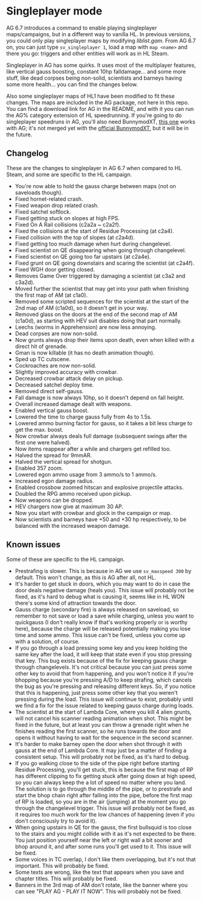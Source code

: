 # Singleplayer mode
AG 6.7 introduces a command to enable playing singleplayer maps/campaigns, but in a different way to vanilla HL.
In previous versions, you could only play singleplayer maps by modifying _liblist.gam_.
From AG 6.7 on, you can just type `sv_singleplayer 1`, load a map with `map <name>` and there you go: triggers and other entities will work as in HL Steam.

Singleplayer in AG has some quirks. It uses most of the multiplayer features, like vertical gauss boosting, constant 10hp falldamage...
and some more stuff, like dead corpses being non-solid, scientists and barneys having some more health... you can find the changes below.

Also some singleplayer maps of HL1 have been modified to fit these changes. The maps are included in the AG package,
not here in this repo. You can find a download link for AG in the README, and with it you can run the AG% category extension of HL speedrunning. If you're going to do singleplayer speedruns in AG, you'll also need BunnymodXT, [this one](https://drive.google.com/open?id=1fJTl5TG9H2pGBVdUs7lOFzkrwqQUcuO8) works with AG; it's not merged yet with the [official BunnymodXT](https://github.com/YaLTeR/BunnymodXT), but it will be in the future.

## Changelog
These are the changes to singleplayer in AG 6.7 when compared to HL Steam, and some are specific to the HL campaign.
- You're now able to hold the gauss charge between maps (not on saveloads though).
- Fixed hornet-related crash.
- Fixed weapon drop related crash.
- Fixed satchel softlock.
- Fixed getting stuck on slopes at high FPS.
- Fixed On A Rail collisions (c2a2a ~ c2a2f).
- Fixed the collisions at the start of Residue Processing (at c2a4).
- Fixed collision with the top of slopes (at c2a4d).
- Fixed getting too much damage when hurt during changelevel.
- Fixed scientist on QE disappearing when going through changelevel.
- Fixed scientist on QE going too far upstairs (at c2a4e).
- Fixed grunt on QE going downstairs and scaring the scientist (at c2a4f).
- Fixed WGH door getting closed.
- Removes Game Over triggered by damaging a scientist (at c3a2 and c3a2d).
- Moved further the scientist that may get into your path when finishing the first map of AM (at c1a0).
- Removed some scripted sequences for the scientist at the start of the 2nd map of AM (c1a0d), so it doesn't get in your way.
- Removed glass on the doors at the end of the second map of AM (c1a0d), as starting with HEV suit disables doing that part normally.
- Leechs (worms in Apprehension) are now less annoying.
- Dead corpses are now non-solid.
- Now grunts always drop their items upon death, even when killed with a direct hit of grenade.
- Gman is now killable (it has no death animation though).
- Sped up TC cutscene.
- Cockroaches are now non-solid.
- Slightly improved accuracy with crowbar.
- Decreased crowbar attack delay on pickup.
- Decreased satchel deploy time.
- Removed direct self-gauss.
- Fall damage is now always 10hp, so it doesn't depend on fall height.
- Overall increased damage dealt with weapons.
- Enabled vertical gauss boost.
- Lowered the time to charge gauss fully from 4s to 1.5s.
- Lowered ammo burning factor for gauss, so it takes a bit less charge to get the max. boost.
- Now crowbar always deals full damage (subsequent swings after the first one were halved).
- Now items reappear after a while and chargers get refilled too.
- Halved the spread for 9mmAR.
- Halved the vertical spread for shotgun.
- Enabled 357 zoom.
- Lowered egon ammo usage from 3 ammo/s to 1 ammo/s.
- Increased egon damage radius.
- Enabled crossbow zoomed hitscan and explosive projectile attacks.
- Doubled the RPG ammo received upon pickup.
- Now weapons can be dropped.
- HEV chargers now give at maximum 30 AP.
- Now you start with crowbar and glock in the campaign or map.
- Now scientists and barneys have +50 and +30 hp respectively, to be balanced with the increased weapon damage.

## Known issues
Some of these are specific to the HL campaign.
- Prestrafing is slower. This is because in AG we use `sv_maxspeed 300` by default. This won't change, as this is AG after all, not HL.
- It's harder to get stuck in doors, which you may want to do in case the door deals negative damage (heals you). This issue will probably not be fixed, as it's hard to debug what is causing it, seems like in HL WON there's some kind of attraction towards the door.
- Gauss charge (secondary fire) is always released on saveload, so remember to not save or load a save while charging, unless you want to quickgauss (I don't really know if that's working properly or is worthy here), because the charge will be released potentially making you lose time and some ammo. This issue can't be fixed, unless you come up with a solution, of course.
- If you go through a load pressing some key and you keep holding the same key after the load, it will keep that state even if you stop pressing that key. This bug exists because of the fix for keeping gauss charge through changelevels. It's not critical because you can just press some other key to avoid that from happening, and you won't notice it if you're bhopping because you're pressing A/D to keep strafing, which cancels the bug as you're pressing and releasing different keys. So, if you notice that this is happening, just press some other key that you weren't pressing during the load. This issue will continue to exist, probably until we find a fix for the issue related to keeping gauss charge during loads.
- The scientist at the start of Lambda Core, where you kill 4 alien grunts, will not cancel his scanner reading animation when shot. This might be fixed in the future, but at least you can throw a grenade right when he finishes reading the first scanner, so he runs towards the door and opens it without having to wait for the sequence in the second scanner.
- It's harder to make barney open the door when shot through it with gauss at the end of Lambda Core. It may just be a matter of finding a consistent setup. This will probably not be fixed, as it's hard to debug.
- If you go walking close to the side of the pipe right before starting Residue Processing, you'll get stuck, this is because the first map of RP has different clipping to fix getting stuck after going down at high speed, so you can always keep the a lot of speed no matter where you land. The solution is to go through the middle of the pipe, or to prestrafe and start the bhop chain right after falling into the pipe, before the first map of RP is loaded, so you are in the air (jumping) at the moment you go through the changelevel trigger. This issue will probably not be fixed, as it requires too much work for the low chances of happening (even if you don't consciously try to avoid it).
- When going upstairs in QE for the gauss, the first bullsquid is too close to the stairs and you might collide with it as it's not expected to be there. You just position yourself near the left or right wall a bit sooner and bhop around it, and after some runs you'll get used to it. This issue will be fixed.
- Some voices in TC overlap, I don't like them overlapping, but it's not that important. This will probably be fixed.
- Some texts are wrong, like the text that appears when you save and chapter titles. This will probably be fixed.
- Banners in the 3rd map of AM don't rotate, like the banner where you can see "PLAY AG - PLAY IT NOW". This will probably not be fixed.
